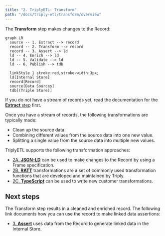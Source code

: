 ```yaml
---
title: "2. TriplyETL: Transform"
path: "/docs/triply-etl/transform/overview"
---
```


The **Transform** step makes changes to the Record:

```mermaid
graph LR
  source -- 1. Extract --> record
  record -- 2. Transform --> record
  record -- 3. Assert --> ld
  ld -- 4. Enrich --> ld
  ld -- 5. Validate --> ld
  ld -- 6. Publish --> tdb

  linkStyle 1 stroke:red,stroke-width:3px;
  ld[Internal Store]
  record[Record]
  source[Data Sources]
  tdb[(Triple Store)]
```

If you do not have a stream of records yet, read the documentation for the [**Extract** step](/docs/triply-etl/extract/overview) first.

Once you have a stream of records, the following transformations are typically made:
- Clean up the source data.
- Combining different values from the source data into one new value.
- Splitting a single value from the source data into multiple new values.

TriplyETL supports the following transformation approaches:

- [2A. **JSON-LD**](/docs/triply-etl/transform/json-ld) can be used to make changes to the Record by using a Frame specification.
- [2B. **RATT**](/docs/triply-etl/transform/ratt) transformations are a set of commonly used transformation functions that are developed and maintained by Triply.
- [2C. **TypeScript**](/docs/triply-etl/transform/typescript) can be used to write new customer transformations.

## Next steps

The Transform step results in a cleaned and enriched record.  The following link documents how you can use the record to make linked data assertions:

- [3. **Assert**](/docs/triply-etl/assert/overview) uses data from the Record to generate linked data in the Internal Store.
